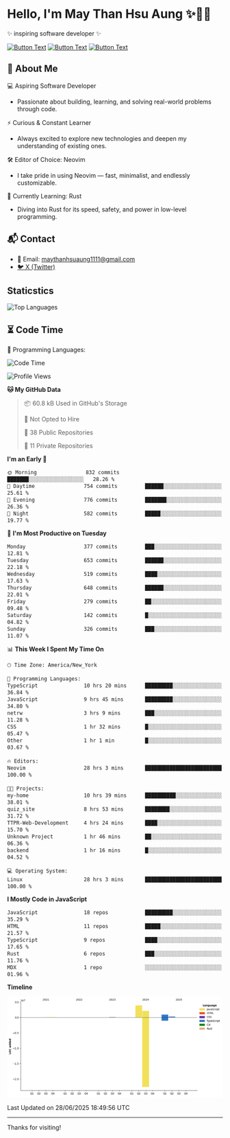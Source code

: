 # Hello, I'm May Than Hsu Aung ✨👱‍♀️
✨ inspiring software developer ✨

[![Button Text](https://img.shields.io/badge/Linked%20In-blue?style=for-the-badge)](https://www.linkedin.com/in/maythanhsu/)
[![Button Text](https://img.shields.io/badge/My%20Portfolio-pink?style=for-the-badge)](https://mayshecodes.vercel.app)
[![Button Text](https://img.shields.io/badge/Github-black?style=for-the-badge)](https://github.com/maythanhsuaung0-0)

## 👋 About Me

  💻 Aspiring Software Developer
  - Passionate about building, learning, and solving real-world problems through code.

  ⚡ Curious & Constant Learner
  - Always excited to explore new technologies and deepen my understanding of existing ones.

  🛠️ Editor of Choice: Neovim
  - I take pride in using Neovim — fast, minimalist, and endlessly customizable.

  🦀 Currently Learning: Rust
  - Diving into Rust for its speed, safety, and power in low-level programming.
    
## 📬 Contact
- 📧 Email: maythanhsuaung1111@gmail.com
- [🐦 X (Twitter)](https://x.com/@shizuko042k)
  
## Staticstics

![Top Languages](https://github-readme-stats.vercel.app/api/top-langs/?username=maythanhsuaung0-0&layout=compact&theme=tokyonight)

## ⏳ Code Time


💬 Programming Languages: 
<!--START_SECTION:waka-->
![Code Time](http://img.shields.io/badge/Code%20Time-256%20hrs%2021%20mins-blue)

![Profile Views](http://img.shields.io/badge/Profile%20Views-13-blue)

**🐱 My GitHub Data** 

> 📦 60.8 kB Used in GitHub's Storage 
 > 
> 🚫 Not Opted to Hire
 > 
> 📜 38 Public Repositories 
 > 
> 🔑 11 Private Repositories 
 > 
**I'm an Early 🐤** 

```text
🌞 Morning                832 commits         ███████░░░░░░░░░░░░░░░░░░   28.26 % 
🌆 Daytime                754 commits         ██████░░░░░░░░░░░░░░░░░░░   25.61 % 
🌃 Evening                776 commits         ███████░░░░░░░░░░░░░░░░░░   26.36 % 
🌙 Night                  582 commits         █████░░░░░░░░░░░░░░░░░░░░   19.77 % 
```
📅 **I'm Most Productive on Tuesday** 

```text
Monday                   377 commits         ███░░░░░░░░░░░░░░░░░░░░░░   12.81 % 
Tuesday                  653 commits         ██████░░░░░░░░░░░░░░░░░░░   22.18 % 
Wednesday                519 commits         ████░░░░░░░░░░░░░░░░░░░░░   17.63 % 
Thursday                 648 commits         ██████░░░░░░░░░░░░░░░░░░░   22.01 % 
Friday                   279 commits         ██░░░░░░░░░░░░░░░░░░░░░░░   09.48 % 
Saturday                 142 commits         █░░░░░░░░░░░░░░░░░░░░░░░░   04.82 % 
Sunday                   326 commits         ███░░░░░░░░░░░░░░░░░░░░░░   11.07 % 
```


📊 **This Week I Spent My Time On** 

```text
🕑︎ Time Zone: America/New_York

💬 Programming Languages: 
TypeScript               10 hrs 20 mins      █████████░░░░░░░░░░░░░░░░   36.84 % 
JavaScript               9 hrs 45 mins       █████████░░░░░░░░░░░░░░░░   34.80 % 
netrw                    3 hrs 9 mins        ███░░░░░░░░░░░░░░░░░░░░░░   11.28 % 
CSS                      1 hr 32 mins        █░░░░░░░░░░░░░░░░░░░░░░░░   05.47 % 
Other                    1 hr 1 min          █░░░░░░░░░░░░░░░░░░░░░░░░   03.67 % 

🔥 Editors: 
Neovim                   28 hrs 3 mins       █████████████████████████   100.00 % 

🐱‍💻 Projects: 
my-home                  10 hrs 39 mins      ██████████░░░░░░░░░░░░░░░   38.01 % 
quiz_site                8 hrs 53 mins       ████████░░░░░░░░░░░░░░░░░   31.72 % 
TTPR-Web-Development     4 hrs 24 mins       ████░░░░░░░░░░░░░░░░░░░░░   15.70 % 
Unknown Project          1 hr 46 mins        ██░░░░░░░░░░░░░░░░░░░░░░░   06.36 % 
backend                  1 hr 16 mins        █░░░░░░░░░░░░░░░░░░░░░░░░   04.52 % 

💻 Operating System: 
Linux                    28 hrs 3 mins       █████████████████████████   100.00 % 
```

**I Mostly Code in JavaScript** 

```text
JavaScript               18 repos            █████████░░░░░░░░░░░░░░░░   35.29 % 
HTML                     11 repos            █████░░░░░░░░░░░░░░░░░░░░   21.57 % 
TypeScript               9 repos             ████░░░░░░░░░░░░░░░░░░░░░   17.65 % 
Rust                     6 repos             ███░░░░░░░░░░░░░░░░░░░░░░   11.76 % 
MDX                      1 repo              ░░░░░░░░░░░░░░░░░░░░░░░░░   01.96 % 
```



**Timeline**

![Lines of Code chart](https://raw.githubusercontent.com/maythanhsuaung0-0/maythanhsuaung0-0/main/assets/bar_graph.png)


 Last Updated on 28/06/2025 18:49:56 UTC
<!--END_SECTION:waka-->


-----

Thanks for visiting!
